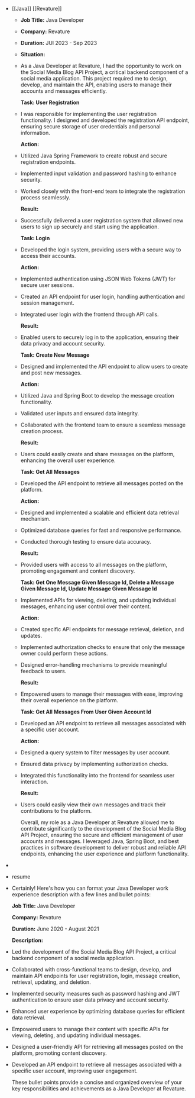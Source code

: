 - [[Java]] [[Revature]]
	- **Job Title:** Java Developer
	- **Company:** Revature
	- **Duration:** JUl 2023 - Sep 2023
	- **Situation:**
	- As a Java Developer at Revature, I had the opportunity to work on the Social Media Blog API Project, a critical backend component of a social media application. This project required me to design, develop, and maintain the API, enabling users to manage their accounts and messages efficiently.
	  
	  **Task: User Registration**
	- I was responsible for implementing the user registration functionality. I designed and developed the registration API endpoint, ensuring secure storage of user credentials and personal information.
	  
	  **Action:**
	- Utilized Java Spring Framework to create robust and secure registration endpoints.
	- Implemented input validation and password hashing to enhance security.
	- Worked closely with the front-end team to integrate the registration process seamlessly.
	  
	  **Result:**
	- Successfully delivered a user registration system that allowed new users to sign up securely and start using the application.
	  
	  **Task: Login**
	- Developed the login system, providing users with a secure way to access their accounts.
	  
	  **Action:**
	- Implemented authentication using JSON Web Tokens (JWT) for secure user sessions.
	- Created an API endpoint for user login, handling authentication and session management.
	- Integrated user login with the frontend through API calls.
	  
	  **Result:**
	- Enabled users to securely log in to the application, ensuring their data privacy and account security.
	  
	  **Task: Create New Message**
	- Designed and implemented the API endpoint to allow users to create and post new messages.
	  
	  **Action:**
	- Utilized Java and Spring Boot to develop the message creation functionality.
	- Validated user inputs and ensured data integrity.
	- Collaborated with the frontend team to ensure a seamless message creation process.
	  
	  **Result:**
	- Users could easily create and share messages on the platform, enhancing the overall user experience.
	  
	  **Task: Get All Messages**
	- Developed the API endpoint to retrieve all messages posted on the platform.
	  
	  **Action:**
	- Designed and implemented a scalable and efficient data retrieval mechanism.
	- Optimized database queries for fast and responsive performance.
	- Conducted thorough testing to ensure data accuracy.
	  
	  **Result:**
	- Provided users with access to all messages on the platform, promoting engagement and content discovery.
	  
	  **Task: Get One Message Given Message Id, Delete a Message Given Message Id, Update Message Given Message Id**
	- Implemented APIs for viewing, deleting, and updating individual messages, enhancing user control over their content.
	  
	  **Action:**
	- Created specific API endpoints for message retrieval, deletion, and updates.
	- Implemented authorization checks to ensure that only the message owner could perform these actions.
	- Designed error-handling mechanisms to provide meaningful feedback to users.
	  
	  **Result:**
	- Empowered users to manage their messages with ease, improving their overall experience on the platform.
	  
	  **Task: Get All Messages From User Given Account Id**
	- Developed an API endpoint to retrieve all messages associated with a specific user account.
	  
	  **Action:**
	- Designed a query system to filter messages by user account.
	- Ensured data privacy by implementing authorization checks.
	- Integrated this functionality into the frontend for seamless user interaction.
	  
	  **Result:**
	- Users could easily view their own messages and track their contributions to the platform.
	  
	  Overall, my role as a Java Developer at Revature allowed me to contribute significantly to the development of the Social Media Blog API Project, ensuring the secure and efficient management of user accounts and messages. I leveraged Java, Spring Boot, and best practices in software development to deliver robust and reliable API endpoints, enhancing the user experience and platform functionality.
-
- resume
- Certainly! Here's how you can format your Java Developer work experience description with a few lines and bullet points:
  
  **Job Title:** Java Developer
  
  **Company:** Revature
  
  **Duration:** June 2020 - August 2021
  
  **Description:**
- Led the development of the Social Media Blog API Project, a critical backend component of a social media application.
- Collaborated with cross-functional teams to design, develop, and maintain API endpoints for user registration, login, message creation, retrieval, updating, and deletion.
- Implemented security measures such as password hashing and JWT authentication to ensure user data privacy and account security.
- Enhanced user experience by optimizing database queries for efficient data retrieval.
- Empowered users to manage their content with specific APIs for viewing, deleting, and updating individual messages.
- Designed a user-friendly API for retrieving all messages posted on the platform, promoting content discovery.
- Developed an API endpoint to retrieve all messages associated with a specific user account, improving user engagement.
  
  These bullet points provide a concise and organized overview of your key responsibilities and achievements as a Java Developer at Revature.